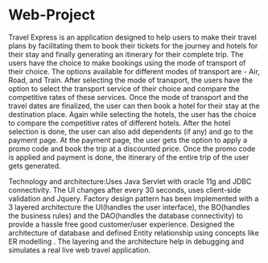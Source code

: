# Web-Project
Travel Express is an application designed to help users to make their travel plans by facilitating them to book their tickets for the journey and hotels for their stay and finally generating an itinerary for their complete trip. The users have the choice to make bookings using the mode of transport of their choice. The options available for different modes of transport are - Air, Road, and Train. After selecting the mode of transport, the users have the option to select the transport service of their choice and compare the competitive rates of these services. Once the mode of transport and the travel dates are finalized, the user can then book a hotel for their stay at the destination place. Again while selecting the hotels, the user has the choice to compare the competitive rates of different hotels. After the hotel selection is done, the user can also add dependents (if any) and go to the payment page. At the payment page, the user gets the option to apply a promo code and book the trip at a discounted price. Once the promo code is applied and payment is done, the itinerary of the entire trip of the user gets generated. 

Technology and architecture:Uses Java Servlet with oracle 11g and JDBC connectivity. The UI changes after every 30 seconds, uses client-side validation and Jquery. Factory design pattern has been implemented with a 3 layered architecture the UI(handles the user interface), the BO(handles the business rules) and the DAO(handles the database connectivity) to provide a hassle free good customer/user experience. Designed the architecture of database and defined Entity relationship using concepts like ER modelling . The layering and the architecture help in debugging and simulates a real live web travel application.
